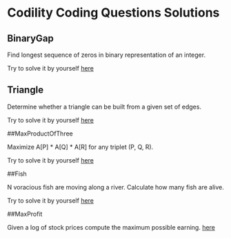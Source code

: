 # Codility Coding Questions Solutions

## BinaryGap

Find longest sequence of zeros in binary representation of an integer.

Try to solve it by yourself 
[here](https://codility.com/demo/take-sample-test/binary_gap/ "BinaryGap Codility Test")

## Triangle

Determine whether a triangle can be built from a given set of edges.

Try to solve it by yourself 
[here](https://codility.com/demo/take-sample-test/triangle/ "Triangle Codility Test")

##MaxProductOfThree

Maximize A[P] * A[Q] * A[R] for any triplet (P, Q, R).

Try to solve it by yourself 
[here](https://codility.com/demo/take-sample-test/max_product_of_three/ "MaxProductOfThree Codility Test")

##Fish

N voracious fish are moving along a river. Calculate how many fish are alive.

Try to solve it by yourself 
[here](https://codility.com/demo/take-sample-test/fish/ "Fish Codility Test")

##MaxProfit

Given a log of stock prices compute the maximum possible earning.
[here](https://codility.com/demo/take-sample-test/max_profit/ "MaxProfit Codility Test")